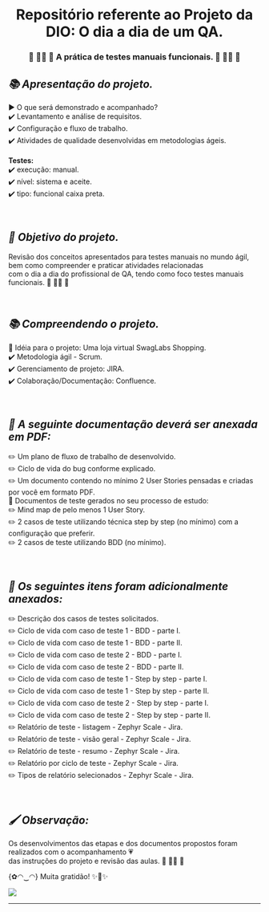<h1 align="center"> Repositório referente ao Projeto da DIO: O dia a dia de um QA. </h1>

<h3 align="center"> 💛 👩‍💻 🧡 A prática de testes manuais funcionais. 💛 👩‍💻 🧡 </h3>

***<h2> 📚 Apresentação do projeto. </h2>***
▶️ O que será demonstrado e acompanhado? <br/>
:heavy_check_mark: Levantamento e análise de requisitos.<br/> 
:heavy_check_mark: Configuração e fluxo de trabalho.<br/> 
:heavy_check_mark: Atividades de qualidade desenvolvidas em metodologias ágeis.<br/>   
**Testes:**<br/> 
:heavy_check_mark: execução: manual.<br/> 
:heavy_check_mark: nível: sistema e aceite.<br/> 
:heavy_check_mark: tipo: funcional caixa preta.<br/> 


<br/>***<h2> :pencil: Objetivo do projeto. </h2>***
Revisão dos conceitos apresentados para testes manuais no mundo ágil, bem como compreender e praticar atividades relacionadas<br/> 
com o dia a dia do profissional de QA, tendo como foco testes manuais funcionais. :blue_heart: 👩‍💻 :blue_heart:


<br/>***<h2> 📚 Compreendendo o projeto. </h2>***
:star2: Idéia para o projeto: Uma loja virtual SwagLabs Shopping. <br/>
:heavy_check_mark: Metodologia ágil - Scrum.<br/>
:heavy_check_mark: Gerenciamento de projeto: JIRA.<br/>
:heavy_check_mark: Colaboração/Documentação: Confluence.<br/>


<br/>***<h2> :pencil: A seguinte documentação deverá ser anexada em PDF:</h2>***
:pencil2: Um plano de fluxo de trabalho de desenvolvido.<br/>
:pencil2: Ciclo de vida do bug conforme explicado.<br/>
:pencil2: Um documento contendo no mínimo 2 User Stories pensadas e criadas por você em formato PDF.<br/>
:blue_book: Documentos de teste gerados no seu processo de estudo:<br/>
:pencil2: Mind map de pelo menos 1 User Story.<br/>
:pencil2: 2 casos de teste utilizando técnica step by step (no mínimo) com a configuração que preferir.<br/>
:pencil2: 2 casos de teste utilizando BDD (no mínimo).<br/>


<br/>***<h2> :pencil: Os seguintes itens foram adicionalmente anexados:</h2>***
:pencil2: Descrição dos casos de testes solicitados.<br/>
:pencil2: Ciclo de vida com caso de teste 1 - BDD - parte I.<br/>
:pencil2: Ciclo de vida com caso de teste 1 - BDD - parte II.<br/>
:pencil2: Ciclo de vida com caso de teste 2 - BDD - parte I.<br/>
:pencil2: Ciclo de vida com caso de teste 2 - BDD - parte II.<br/>
:pencil2: Ciclo de vida com caso de teste 1 - Step by step - parte I.<br/>
:pencil2: Ciclo de vida com caso de teste 1 - Step by step - parte II.<br/>
:pencil2: Ciclo de vida com caso de teste 2 - Step by step - parte I.<br/>
:pencil2: Ciclo de vida com caso de teste 2 - Step by step - parte II.<br/>
:pencil2: Relatório de teste - listagem - Zephyr Scale - Jira.<br/>
:pencil2: Relatório de teste - visão geral - Zephyr Scale - Jira.<br/>
:pencil2: Relatório de teste - resumo - Zephyr Scale - Jira.<br/>
:pencil2: Relatório por ciclo de teste - Zephyr Scale - Jira.<br/>
:pencil2: Tipos de relatório selecionados - Zephyr Scale - Jira.<br/>


<br/>***<h2> 🖌️  Observação: </h2>*** 
Os desenvolvimentos das etapas e dos documentos propostos foram realizados 
com o acompanhamento 💗<br/>das instruções do projeto e revisão das aulas. 💛 👩‍💻 🧡
  
{✿◠‿◠} Muita gratidão! ✨🤗✨<br/>  

 ![](https://wac-cdn.atlassian.com/dam/jcr:48f73fa9-325e-4663-a743-daba2a0f1397/jira-social%20@2x.png)
___

